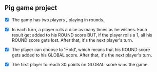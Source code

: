 ## Pig game project

- [x]  The game has two players , playing in rounds.
- [x]  In each turn, a player rolls a dice as many times as he wishes. Each result get added to his ROUND score
BUT, if the player rolls a 1, all his ROUND score gets lost. After that, it's the next player's turn.
- [x]  The player can choose to 'Hold', which means that his ROUND score gets added to his GLOBAL score. After that, it's the next player's turn.
- [x]   The first player to reach 30 points on GLOBAL score wins the game. 

